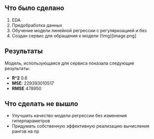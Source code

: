 ## Что было сделано
1. EDA
2. Предобработка данных
3. Обучение модели линейной регрессии с регуляризацией и без
4. Создан сервис для обращения к модели
(!img)[image.png]

## Результаты
Модель, использующаяся для сервиса показала следующие результаты:
* **R^2** 0.6
* **MSE**: 229393010517
* **RMSE** 478950

## Что сделать не вышло
* Улучшить качество модели регрессии без изменения гиперпараметров
* Придумать собственную эффективную реализацию вычисления рангов на np
